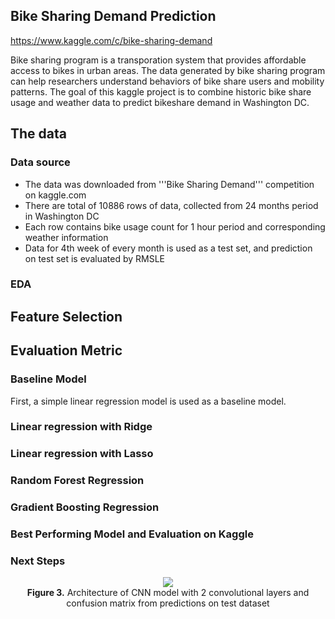 ## Bike Sharing Demand Prediction 
https://www.kaggle.com/c/bike-sharing-demand


Bike sharing program is a transporation system that provides affordable access to bikes in urban areas. The data generated by bike sharing program can help researchers understand behaviors of bike share users and mobility patterns. The goal of this kaggle project is to combine historic bike share usage and weather data to predict bikeshare demand in Washington DC. 

## The data
### Data source
- The data was downloaded from '''Bike Sharing Demand''' competition on kaggle.com 
- There are total of 10886 rows of data, collected from 24 months period in Washington DC
- Each row contains bike usage count for 1 hour period and corresponding weather information
- Data for 4th week of every month is used as a test set, and prediction on test set is evaluated by RMSLE

### EDA

## Feature Selection

## Evaluation Metric

### Baseline Model
First, a simple linear regression model is used as a baseline model. 

### Linear regression with Ridge

### Linear regression with Lasso

### Random Forest Regression

### Gradient Boosting Regression

### Best Performing Model and Evaluation on Kaggle

### Next Steps




<p align="center">
  <img src="./images/cnn.png" >
<br>
<b>Figure 3.</b> Architecture of CNN model with 2 convolutional layers and confusion matrix from predictions on test dataset
</p>


